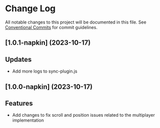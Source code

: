 # Change Log

All notable changes to this project will be documented in this file.
See [Conventional Commits](https://conventionalcommits.org) for commit guidelines.

## [1.0.1-napkin] (2023-10-17)

## Updates
- Add more logs to sync-plugin.js

## [1.0.0-napkin] (2023-10-17)

## Features
- Add changes to fix scroll and position issues related to the multiplayer implementation